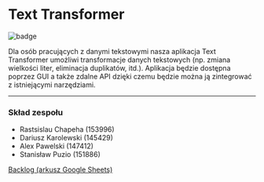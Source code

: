# Text Transformer
![badge](https://github.com/RubyNaxela/softeng/actions/workflows/maven.yml/badge.svg)

Dla osób pracujących z danymi tekstowymi nasza aplikacja Text Transformer umożliwi transformacje danych tekstowych (np. zmiana wielkości liter, eliminacja duplikatów, itd.). Aplikacja będzie dostępna poprzez GUI a także zdalne API dzięki czemu będzie można ją zintegrować z istniejącymi narzędziami.

---

### Skład zespołu
- Rastsislau Chapeha (153996)
- Dariusz Karolewski (145429)
- Alex Pawelski (147412)
- Stanisław Puzio (151886)  

[Backlog (arkusz Google Sheets)](https://docs.google.com/spreadsheets/d/1vGzwlkJ8P-yKGuXi-MQwKefOzHE9fn1R9GUHxYvz5JE/edit?usp=sharing)
